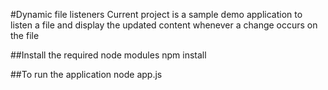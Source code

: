 #Dynamic file listeners
Current project is a sample demo application to listen a file and display the updated content whenever a change occurs on the file

##Install the required node modules
npm install

##To run the application
node app.js

